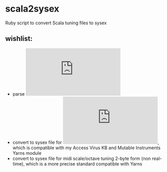 # scala2sysex
Ruby script to convert Scala tuning files to sysex

## wishlist:
* parse ![scala files](http://www.huygens-fokker.org/scala/scl_format.html)
* convert to sysex file for
  ![midi scale/octave tuning 1-byte form (non real-time)](http://www.midi.org/techspecs/midituning.php),
  which is compatible with my Access Virus KB and Mutable Instruments Yarns
  module
* convert to sysex file for midi scale/octave tuning 2-byte form (non real-time),
  which is a more precise standard compatible with Yarns
